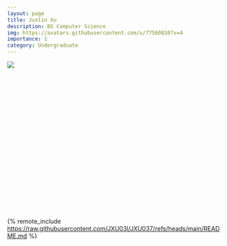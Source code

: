 ```yaml
---
layout: page
title: Justin Xu
description: BS Computer Science
img: https://avatars.githubusercontent.com/u/77560810?v=4
importance: 1
category: Undergraduate
---
```


<div class="profile float-right mb-3" style="min-height: 350px;">
<img src="https://avatars.githubusercontent.com/u/77560810?v=4" class="img-fluid z-depth-1 rounded"/>
</div>

{% remote_include https://raw.githubusercontent.com/JXU03l/JXU037/refs/heads/main/README.md %}



